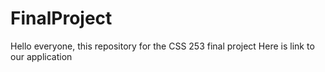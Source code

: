 # FinalProject
Hello everyone, this repository for the CSS 253 final project
Here is link to our application
